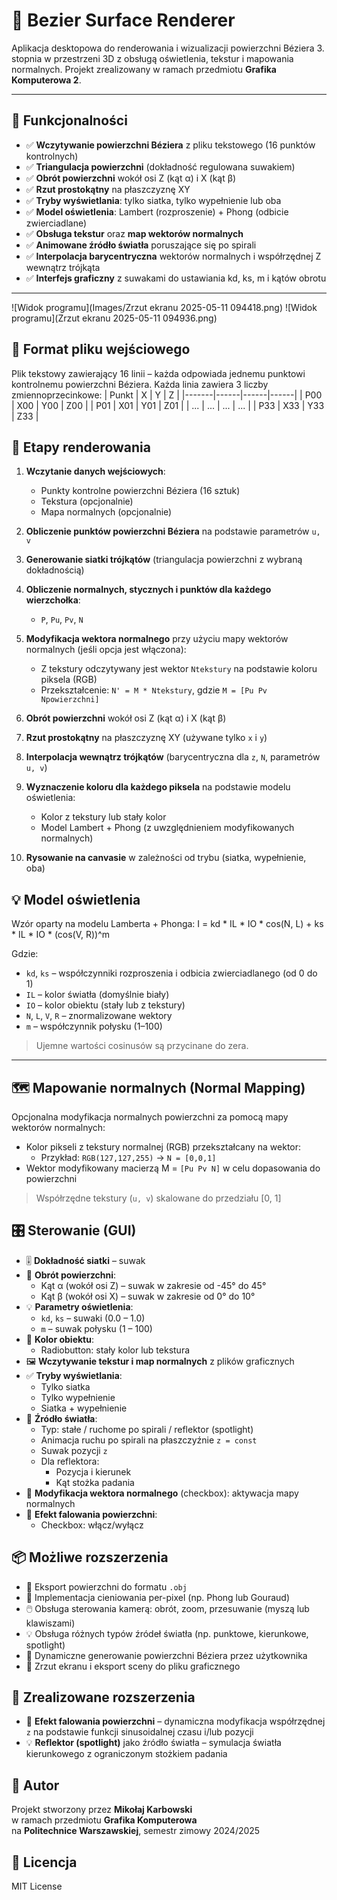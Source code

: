 # 🎨 Bezier Surface Renderer

Aplikacja desktopowa do renderowania i wizualizacji powierzchni Béziera 3. stopnia w przestrzeni 3D z obsługą oświetlenia, tekstur i mapowania normalnych. Projekt zrealizowany w ramach przedmiotu **Grafika Komputerowa 2**.

---

## 🚀 Funkcjonalności

- ✅ **Wczytywanie powierzchni Béziera** z pliku tekstowego (16 punktów kontrolnych)
- ✅ **Triangulacja powierzchni** (dokładność regulowana suwakiem)
- ✅ **Obrót powierzchni** wokół osi Z (kąt α) i X (kąt β)
- ✅ **Rzut prostokątny** na płaszczyznę XY
- ✅ **Tryby wyświetlania**: tylko siatka, tylko wypełnienie lub oba
- ✅ **Model oświetlenia**: Lambert (rozproszenie) + Phong (odbicie zwierciadlane)
- ✅ **Obsługa tekstur** oraz **map wektorów normalnych**
- ✅ **Animowane źródło światła** poruszające się po spirali
- ✅ **Interpolacja barycentryczna** wektorów normalnych i współrzędnej Z wewnątrz trójkąta
- ✅ **Interfejs graficzny** z suwakami do ustawiania kd, ks, m i kątów obrotu

---

![Widok programu](Images/Zrzut ekranu 2025-05-11 094418.png)
![Widok programu](Zrzut ekranu 2025-05-11 094936.png)

## 📄 Format pliku wejściowego

Plik tekstowy zawierający 16 linii – każda odpowiada jednemu punktowi kontrolnemu powierzchni Béziera. Każda linia zawiera 3 liczby zmiennoprzecinkowe:
| Punkt | X    | Y    | Z    |
|-------|------|------|------|
| P00   | X00  | Y00  | Z00  |
| P01   | X01  | Y01  | Z01  |
| ...   | ...  | ...  | ...  |
| P33   | X33  | Y33  | Z33  |


## 🧠 Etapy renderowania

1. **Wczytanie danych wejściowych**:
   - Punkty kontrolne powierzchni Béziera (16 sztuk)
   - Tekstura (opcjonalnie)
   - Mapa normalnych (opcjonalnie)

2. **Obliczenie punktów powierzchni Béziera** na podstawie parametrów `u, v`

3. **Generowanie siatki trójkątów** (triangulacja powierzchni z wybraną dokładnością)

4. **Obliczenie normalnych, stycznych i punktów dla każdego wierzchołka**:
   - `P`, `Pu`, `Pv`, `N`

5. **Modyfikacja wektora normalnego** przy użyciu mapy wektorów normalnych (jeśli opcja jest włączona):
   - Z tekstury odczytywany jest wektor `Ntekstury` na podstawie koloru piksela (RGB)
   - Przekształcenie: `N' = M * Ntekstury`, gdzie `M = [Pu Pv Npowierzchni]`

6. **Obrót powierzchni** wokół osi Z (kąt α) i X (kąt β)

7. **Rzut prostokątny** na płaszczyznę XY (używane tylko `x` i `y`)

8. **Interpolacja wewnątrz trójkątów** (barycentryczna dla `z`, `N`, parametrów `u, v`)

9. **Wyznaczenie koloru dla każdego piksela** na podstawie modelu oświetlenia:
   - Kolor z tekstury lub stały kolor
   - Model Lambert + Phong (z uwzględnieniem modyfikowanych normalnych)

10. **Rysowanie na canvasie** w zależności od trybu (siatka, wypełnienie, oba)


## 💡 Model oświetlenia

Wzór oparty na modelu Lamberta + Phonga:
I = kd * IL * IO * cos(N, L) + ks * IL * IO * (cos(V, R))^m

Gdzie:
- `kd`, `ks` – współczynniki rozproszenia i odbicia zwierciadlanego (od 0 do 1)
- `IL` – kolor światła (domyślnie biały)
- `IO` – kolor obiektu (stały lub z tekstury)
- `N`, `L`, `V`, `R` – znormalizowane wektory
- `m` – współczynnik połysku (1–100)

> Ujemne wartości cosinusów są przycinane do zera.

---

## 🗺️ Mapowanie normalnych (Normal Mapping)

Opcjonalna modyfikacja normalnych powierzchni za pomocą mapy wektorów normalnych:

- Kolor pikseli z tekstury normalnej (RGB) przekształcany na wektor:
  - Przykład: `RGB(127,127,255)` → `N = [0,0,1]`
- Wektor modyfikowany macierzą M = `[Pu Pv N]` w celu dopasowania do powierzchni

> Współrzędne tekstury (`u, v`) skalowane do przedziału [0, 1]

## 🎛️ Sterowanie (GUI)

- 🎚️ **Dokładność siatki** – suwak
- 🔁 **Obrót powierzchni**:
  - Kąt α (wokół osi Z) – suwak w zakresie od -45° do 45°
  - Kąt β (wokół osi X) – suwak w zakresie od 0° do 10°
- 💡 **Parametry oświetlenia**:
  - `kd`, `ks` – suwaki (0.0 – 1.0)
  - `m` – suwak połysku (1 – 100)
- 🎨 **Kolor obiektu**:
  - Radiobutton: stały kolor lub tekstura
- 🖼️ **Wczytywanie tekstur i map normalnych** z plików graficznych
- ✅ **Tryby wyświetlania**:
  - Tylko siatka
  - Tylko wypełnienie
  - Siatka + wypełnienie
- 🌈 **Źródło światła**:
  - Typ: stałe / ruchome po spirali / reflektor (spotlight)
  - Animacja ruchu po spirali na płaszczyźnie `z = const`
  - Suwak pozycji `z`
  - Dla reflektora:
    - Pozycja i kierunek
    - Kąt stożka padania
- 🧭 **Modyfikacja wektora normalnego** (checkbox): aktywacja mapy normalnych
- 🌊 **Efekt falowania powierzchni**:
  - Checkbox: włącz/wyłącz

## 📦 Możliwe rozszerzenia

- 💾 Eksport powierzchni do formatu `.obj`
- 🧮 Implementacja cieniowania per-pixel (np. Phong lub Gouraud)
- 🖱️ Obsługa sterowania kamerą: obrót, zoom, przesuwanie (myszą lub klawiszami)
- 💡 Obsługa różnych typów źródeł światła (np. punktowe, kierunkowe, spotlight)
- 🔧 Dynamiczne generowanie powierzchni Béziera przez użytkownika
- 📸 Zrzut ekranu i eksport sceny do pliku graficznego

## 🧪 Zrealizowane rozszerzenia

- 🌊 **Efekt falowania powierzchni** – dynamiczna modyfikacja współrzędnej `z` na podstawie funkcji sinusoidalnej czasu i/lub pozycji
- 💡 **Reflektor (spotlight)** jako źródło światła – symulacja światła kierunkowego z ograniczonym stożkiem padania

## 👤 Autor

Projekt stworzony przez **Mikołaj Karbowski**  
w ramach przedmiotu **Grafika Komputerowa**  
na **Politechnice Warszawskiej**, semestr zimowy 2024/2025

## 📜 Licencja

MIT License




